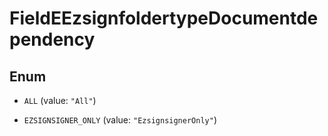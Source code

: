 

# FieldEEzsignfoldertypeDocumentdependency

## Enum


* `ALL` (value: `"All"`)

* `EZSIGNSIGNER_ONLY` (value: `"EzsignsignerOnly"`)



